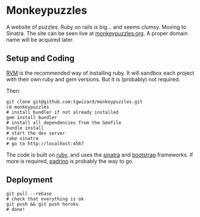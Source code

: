 # Monkeypuzzles

A website of puzzles. Ruby on rails is big... and seems clumsy. Moving to
Sinatra. The site can be seen live at
[monkeypuzzles.org](http://monkeypuzzles.org).  A proper
domain name will be acquired later.

## Setup and Coding

[RVM](https://rvm.io/) is the recommended way of installing ruby. It will
sandbox each project with their own ruby and gem versions. But it is (probably)
not required.

Then:

	git clone git@github.com:tgwizard/monkeypuzzles.git
	cd monkeypuzzles
	# install bundler if not already installed
	gem install bundler
	# install all dependencies from the Gemfile
	bundle install
	# start the dev server
	rake sinatra
	# go to http://localhost:4567

The code is built on [ruby](http://www.ruby-lang.org/en/), and uses the
[sinatra](http://sinatrarb.com) and
[bootstrap](http://twitter.github.com/bootstrap) frameworks. If more is
required, [padrino](http://www.padrinorb.com/) is probably the way to go.

## Deployment

	git pull --rebase
	# check that everything is ok
	git push && git push heroku
	# done!
